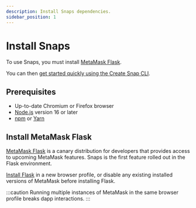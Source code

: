```yaml
---
description: Install Snaps dependencies.
sidebar_position: 1
---
```


# Install Snaps

To use Snaps, you must install [MetaMask Flask](#install-metamask-flask).

You can then [get started quickly using the Create Snap CLI](quickstart.md).

## Prerequisites

- Up-to-date Chromium or Firefox browser
- [Node.js](https://nodejs.org/) version 16 or later
- [npm](https://docs.npmjs.com/downloading-and-installing-node-js-and-npm) or [Yarn](https://yarnpkg.com/)

## Install MetaMask Flask

[MetaMask Flask](https://metamask.io/flask/) is a canary distribution for developers that provides
access to upcoming MetaMask features.
Snaps is the first feature rolled out in the Flask environment.

[Install Flask](https://chrome.google.com/webstore/detail/metamask-flask-developmen/ljfoeinjpaedjfecbmggjgodbgkmjkjk)
in a new browser profile, or disable any existing installed versions of MetaMask before installing
Flask.

:::caution
Running multiple instances of MetaMask in the same browser profile breaks dapp interactions.
:::
